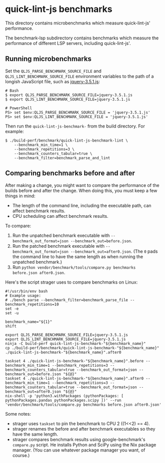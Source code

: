 # quick-lint-js benchmarks

This directory contains microbenchmarks which measure quick-lint-js'
performance.

The benchmark-lsp subdirectory contains benchmarks which measure the performance
of different LSP servers, including quick-lint-js'.

## Running microbenchmarks

Set the `QLJS_PARSE_BENCHMARK_SOURCE_FILE` and `QLJS_LINT_BENCHMARK_SOURCE_FILE`
environment variables to the path of a longish JavaScript file, such as
[jquery-3.5.1.js](https://code.jquery.com/jquery-3.5.1.js):

    # Bash
    $ export QLJS_PARSE_BENCHMARK_SOURCE_FILE=jquery-3.5.1.js
    $ export QLJS_LINT_BENCHMARK_SOURCE_FILE=jquery-3.5.1.js

    # PowerShell
    PS> set $env:QLJS_PARSE_BENCHMARK_SOURCE_FILE = 'jquery-3.5.1.js'
    PS> set $env:QLJS_LINT_BENCHMARK_SOURCE_FILE = 'jquery-3.5.1.js'

Then run the `quick-lint-js-benchmark-` from the build directory. For example:

    $ ./build-perf/benchmark/quick-lint-js-benchmark-lint \
        --benchmark_min_time=1 \
        --benchmark_repetitions=3 \
        --benchmark_counters_tabular=true \
        --benchmark_filter=benchmark_parse_and_lint

## Comparing benchmarks before and after

After making a change, you might want to compare the performance of the builds
before and after the change. When doing this, you must keep a few things in
mind:

* The length of the command line, including the executable path, can affect
  benchmark results.
* CPU scheduling can affect benchmark results.

To compare:

1. Run the unpatched benchmark executable with
   `--benchmark_out_format=json --benchmark_out=before.json`.
2. Run the patched benchmark executable with
   `--benchmark_out_format=json --benchmark_out=after0.json`. (The `0` pads the
   command line to have the same length as when running the unpatched
   benchmark.)
3. Run `python vendor/benchmark/tools/compare.py benchmarks before.json
   after0.json`.

Here's the script strager uses to compare benchmarks on Linux:

    #!/usr/bin/env bash
    # Example usage:
    # ./bench parse --benchmark_filter=benchmark_parse_file --benchmark_repetitions=10
    set -e
    set -u

    benchmark_name="${1}"
    shift

    export QLJS_PARSE_BENCHMARK_SOURCE_FILE=jquery-3.5.1.js
    export QLJS_LINT_BENCHMARK_SOURCE_FILE=jquery-3.5.1.js
    ninja -C build-perf quick-lint-js-benchmark-"${benchmark_name}"
    cp ./build-perf/benchmark/quick-lint-js-benchmark-"${benchmark_name}" ./quick-lint-js-benchmark-"${benchmark_name}".after0

    taskset 4 ./quick-lint-js-benchmark-"${benchmark_name}".before --benchmark_min_time=1 --benchmark_repetitions=3 --benchmark_counters_tabular=true --benchmark_out_format=json --benchmark_out=before.json "${@}"
    taskset 4 ./quick-lint-js-benchmark-"${benchmark_name}".after0 --benchmark_min_time=1 --benchmark_repetitions=3 --benchmark_counters_tabular=true --benchmark_out_format=json --benchmark_out=after0.json "${@}"
    nix-shell -p 'python3.withPackages (pythonPackages: [ pythonPackages.pandas pythonPackages.scipy ])' --run 'vendor/benchmark/tools/compare.py benchmarks before.json after0.json'

Some notes:

* strager uses `taskset` to pin the benchmark to CPU 2 ((1<<2) == 4).
* strager renames the before and after benchmark executables so they have the
  same length.
* strager compares benchmark results using google-benchmark's `compare.py`
  script. He installs Python and SciPy using the Nix package manager. (You can
  use whatever package manager you want, of course.)
